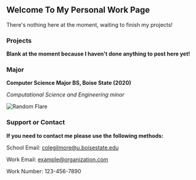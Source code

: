 ## Welcome To My Personal Work Page

There's nothing here at the moment, waiting to finish my projects!

### Projects

**Blank at the moment because I haven't done anything to post here yet!**

### Major

**Computer Science Major BS, Boise State (2020)**

*Computational Science and Engineering minor*


![Random Flare](https://archive-media-0.nyafuu.org/bant/image/1517/35/1517359925961.jpg)


### Support or Contact

**If you need to contact me please use the following methods:**
  
School Email: colegilmore@u.boisestate.edu

Work Email: example@organization.com

Work Number: 123-456-7890

